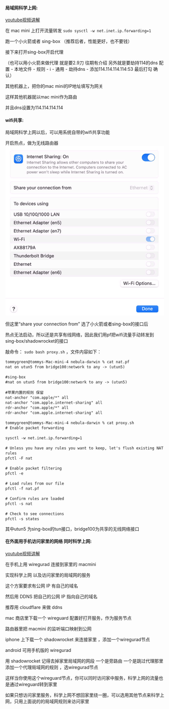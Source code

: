 #### 局域网科学上网:

[youtube视频讲解](https://www.youtube.com/watch?v=Sfku8XTFeoE)

在 mac mini 上打开流量转发 `sudo sysctl -w net.inet.ip.forwarding=1`

跑一个小火箭或者 sing-box （推荐后者，性能更好，也不要钱）

接下来打开sing-box开启代理

（也可以用小火箭来做代理 就是要2.9刀 往期有介绍 另外就是要劫持114的dns 配置 - 本地文件 - 规则 - ℹ️ - 通用 - 劫持dns - 添加114.114.114.114:53  最后打勾 确认）

其他机器上，把你的mac mini的IP地址填写为网关

这样其他机器就以mac mini作为路由

并且dns设置为114.114.114.114

#### wifi共享:

局域网科学上网以后，可以用系统自带的wifi共享功能

开启热点，做为无线路由器
![](Pasted%20image%2020241223162243.png)


但这里“share your connection from” 选了小火箭或者sing-box的接口后

热点无法启动，所以还是共享有线网络，因此我们用pf把wifi流量手动转发到sing-box/shadowrocket的接口

敲命令： `sudo bash proxy.sh` ，文件内容如下：
```
tommygreen@tommys-Mac-mini-4 nebula-darwin % cat nat.pf
nat on utun5 from bridge100:network to any -> (utun5)

#sing-box
#nat on utun5 from bridge100:network to any -> (utun5)

#苹果内置的规则 保留
nat-anchor "com.apple/*" all
nat-anchor "com.apple.internet-sharing" all
rdr-anchor "com.apple/*" all
rdr-anchor "com.apple.internet-sharing" all

tommygreen@tommys-Mac-mini-4 nebula-darwin % cat proxy.sh
# Enable packet forwarding

sysctl -w net.inet.ip.forwarding=1

# Unless you have any rules you want to keep, let's flush existing NAT rules
pfctl -F nat

# Enable packet filtering
pfctl -e

# Load rules from our file
pfctl -f nat.pf

# Confirm rules are loaded
pfctl -s nat

# Check to see connections
pfctl -s states
```
其中utun5 为sing-box的tun接口，bridge100为共享的无线网络接口

#### 在外面用手机访问家里的网络 同时科学上网:

[youtube视频讲解](https://www.youtube.com/watch?v=9FHTtZc3rJw)

在手机上用 wiregurad 连接到家里的 macmini

实现科学上网 以及访问家里的局域网的服务

这个方案要求有公网 IP 有自己的域名

然后用 DDNS 把自己的公网 IP 指向自己的域名

推荐用 cloudflare 来做 ddns

mac 商店里下载一个 wireguard 配置好打开服务，作为服务节点

路由器里把 macmini 的监听端口映射到公网

iphone 上下载一个 shadowrocket 来连接家里  ，添加一个wiregurad节点

android 可用手机版的 wiregurad

用 shadowrocket 记得去掉家里局域网的网段
一个是旁路由
一个是跳过代理那里
添加一个代理局域网的规则  ，选wiregurad节点

这样当你使用这个wireguard节点，你可以同时访问家中服务，科学上网的流量也是通过wireguard转到家里

如果只想访问家里服务，科学上网不想回家里绕一圈，可以选用其他节点来科学上网，只用上面说的的局域网规则来访问家里

